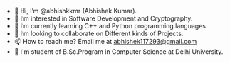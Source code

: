 - 👋 Hi, I’m @abhishkkmr (Abhishek Kumar).
- 👀 I’m interested in Software Development and Cryptography.
- 🌱 I’m currently learning C++ and Python programming languages.
- 💞️ I’m looking to collaborate on Different kinds of Projects.
- 📫 How to reach me? Email me at abhishek117293@gmail.com
- 📖 I'm student of B.Sc.Program in Computer Science at Delhi University.

<!---
abhishkkmr/abhishkkmr is a ✨ special ✨ repository because its `README.md` (this file) appears on your GitHub profile.
You can click the Preview link to take a look at your changes.
--->
